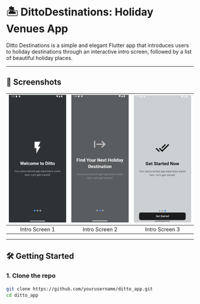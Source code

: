 # 🏝️ DittoDestinations: Holiday Venues App

Ditto Destinations is a simple and elegant Flutter app that introduces users to holiday destinations through an interactive intro screen, followed by a list of beautiful holiday places.

---

## 📱 Screenshots

| ![Intro Page 1](/lib/screenshots/intro_page1.png) | ![Intro Page 2](/lib/screenshots/intro_page2.png) | ![Intro Page 3](/lib/screenshots/intro_page3.png) |
|:--:|:--:|:--:|
| Intro Screen 1 | Intro Screen 2 | Intro Screen 3 |


---

## 🛠️ Getting Started

### 1. Clone the repo

```bash
git clone https://github.com/yourusername/ditto_app.git
cd ditto_app
